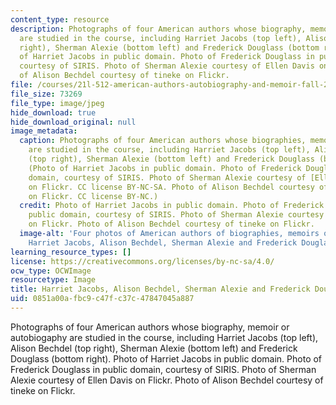 ```yaml
---
content_type: resource
description: Photographs of four American authors whose biography, memoir or autobiogaphy
  are studied in the course, including Harriet Jacobs (top left), Alison Bechdel (top
  right), Sherman Alexie (bottom left) and Frederick Douglass (bottom right). Photo
  of Harriet Jacobs in public domain. Photo of Frederick Douglass in public domain,
  courtesy of SIRIS. Photo of Sherman Alexie courtesy of Ellen Davis on Flickr. Photo
  of Alison Bechdel courtesy of tineke on Flickr.
file: /courses/21l-512-american-authors-autobiography-and-memoir-fall-2013/0851a00afbc9c47fc37c47847045a887_21l-512f13.jpg
file_size: 73269
file_type: image/jpeg
hide_download: true
hide_download_original: null
image_metadata:
  caption: Photographs of four American authors whose biographies, memoirs, or autobiographies
    are studied in the course, including Harriet Jacobs (top left), Alison Bechdel
    (top right), Sherman Alexie (bottom left) and Frederick Douglass (bottom right).
    (Photo of Harriet Jacobs in public domain. Photo of Frederick Douglass in public
    domain, courtesy of SIRIS. Photo of Sherman Alexie courtesy of [Ellen Davis](http://www.flickr.com/photos/aklibraryassoc/9422702959/in/photostream/)
    on Flickr. CC license BY-NC-SA. Photo of Alison Bechdel courtesy of [tineke](http://www.flickr.com/photos/fototineke/282684907/in/photostream/)
    on Flickr. CC license BY-NC.)
  credit: Photo of Harriet Jacobs in public domain. Photo of Frederick Douglass in
    public domain, courtesy of SIRIS. Photo of Sherman Alexie courtesy of Ellen Davis
    on Flickr. Photo of Alison Bechdel courtesy of tineke on Flickr.
  image-alt: 'Four photos of American authors of biographies, memoirs or autobiographies:
    Harriet Jacobs, Alison Bechdel, Sherman Alexie and Frederick Douglass.'
learning_resource_types: []
license: https://creativecommons.org/licenses/by-nc-sa/4.0/
ocw_type: OCWImage
resourcetype: Image
title: Harriet Jacobs, Alison Bechdel, Sherman Alexie and Frederick Douglass
uid: 0851a00a-fbc9-c47f-c37c-47847045a887
---
```

Photographs of four American authors whose biography, memoir or autobiogaphy are studied in the course, including Harriet Jacobs (top left), Alison Bechdel (top right), Sherman Alexie (bottom left) and Frederick Douglass (bottom right). Photo of Harriet Jacobs in public domain. Photo of Frederick Douglass in public domain, courtesy of SIRIS. Photo of Sherman Alexie courtesy of Ellen Davis on Flickr. Photo of Alison Bechdel courtesy of tineke on Flickr.